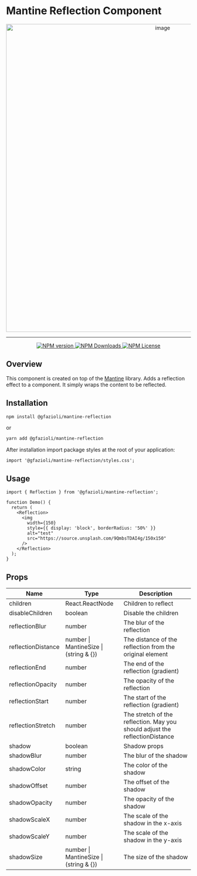 # Mantine Reflection Component

<p align="center">
<img width="838" alt="image" src="https://github.com/gfazioli/mantine-reflection/assets/432181/74c716a8-6fba-44a2-8f3d-517772e056f7">
</p>

---

<p align="center">
  <a aria-label="NPM version" href="https://www.npmjs.com/package/@gfazioli/mantine-reflection">
    <img alt="NPM version" src="https://img.shields.io/npm/v/%40gfazioli%2Fmantine-reflection?style=for-the-badge">
  </a>
  
  <a aria-label="NPM version" href="https://www.npmjs.com/package/@gfazioli/mantine-reflection">
    <img alt="NPM Downloads" src="https://img.shields.io/npm/dm/%40gfazioli%2Fmantine-reflection?style=for-the-badge">
  </a>

  <a aria-label="NPM License" href="https://github.com/gfazioli/mantine-flip/blob/master/LICENSE">
    <img alt="NPM License" src="https://img.shields.io/npm/l/%40gfazioli%2Fmantine-reflection?style=for-the-badge">
  </a>

</p>

## Overview

This component is created on top of the [Mantine](https://mantine.dev/) library.
Adds a reflection effect to a component. It simply wraps the content to be reflected.

## Installation

```sh
npm install @gfazioli/mantine-reflection
```
or 

```sh
yarn add @gfazioli/mantine-reflection
```

After installation import package styles at the root of your application:

```tsx
import '@gfazioli/mantine-reflection/styles.css';
```

## Usage

```tsx
import { Reflection } from '@gfazioli/mantine-reflection';

function Demo() {
  return (
    <Reflection>
      <img
        width={150}
        style={{ display: 'block', borderRadius: '50%' }}
        alt="test"
        src="https://source.unsplash.com/9QmbsTDAI4g/150x150"
      />
    </Reflection>
  );
}
```

## Props

| Name              | Type              | Description                                   |
| ----------------- | ----------------- | --------------------------------------------- |
| children          | React.ReactNode  | Children to reflect                           |
| disableChildren   | boolean           | Disable the children                          |
| reflectionBlur    | number            | The blur of the reflection                     |
| reflectionDistance| number \| MantineSize \| (string & {})    | The distance of the reflection from the original element|
| reflectionEnd     | number            | The end of the reflection (gradient)           |
| reflectionOpacity | number            | The opacity of the reflection                  |
| reflectionStart   | number            | The start of the reflection (gradient)         |
| reflectionStretch | number            | The stretch of the reflection. May you should adjust the reflectionDistance|
| shadow            | boolean           | Shadow props                                  |
| shadowBlur        | number            | The blur of the shadow                        |
| shadowColor       | string            | The color of the shadow                       |
| shadowOffset      | number            | The offset of the shadow                      |
| shadowOpacity     | number            | The opacity of the shadow                     |
| shadowScaleX      | number            | The scale of the shadow in the x-axis         |
| shadowScaleY      | number            | The scale of the shadow in the y-axis         |
| shadowSize        | number \| MantineSize \| (string & {})    | The size of the shadow                         |


